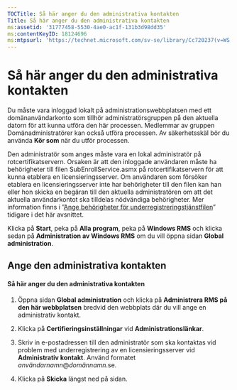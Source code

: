 ```yaml
---
TOCTitle: Så här anger du den administrativa kontakten
Title: Så här anger du den administrativa kontakten
ms:assetid: '31777458-5530-4ae0-ac1f-131b3d98dd35'
ms:contentKeyID: 18124696
ms:mtpsurl: 'https://technet.microsoft.com/sv-se/library/Cc720237(v=WS.10)'
---
```


Så här anger du den administrativa kontakten
============================================

Du måste vara inloggad lokalt på administrationswebbplatsen med ett domänanvändarkonto som tillhör administratörsgruppen på den aktuella datorn för att kunna utföra den här processen. Medlemmar av gruppen Domänadministratörer kan också utföra processen. Av säkerhetsskäl bör du använda **Kör som** när du utför processen.

Den administratör som anges måste vara en lokal administratör på rotcertifikatservern. Orsaken är att den inloggade användaren måste ha behörigheter till filen SubEnrollService.asmx på rotcertifikatservern för att kunna etablera en licensieringsserver. Om användaren som försöker etablera en licensieringsserver inte har behörigheter till den filen kan han eller hon skicka en begäran till den aktuella administratören om att det aktuella användarkontot ska tilldelas nödvändiga behörigheter. Mer information finns i ”[Ange behörigheter för underregistreringstjänstfilen](https://technet.microsoft.com/737bb69b-fe26-4057-9569-e632f7bbf295)” tidigare i det här avsnittet.

Klicka på **Start**, peka på **Alla program**, peka på **Windows RMS** och klicka sedan på **Administration av Windows RMS** om du vill öppna sidan **Global administration**.

Ange den administrativa kontakten
---------------------------------

#### Så här anger du den administrativa kontakten

1.  Öppna sidan **Global administration** och klicka på **Administrera RMS på den här webbplatsen** bredvid den webbplats där du vill ange en administrativ kontakt.

2.  Klicka på **Certifieringsinställningar** vid **Administrationslänkar**.

3.  Skriv in e-postadressen till den administratör som ska kontaktas vid problem med underregistrering av en licensieringsserver vid **Administrativ kontakt**. Använd formatet *användarnamn*@*domännamn*.se.

4.  Klicka på **Skicka** längst ned på sidan.
